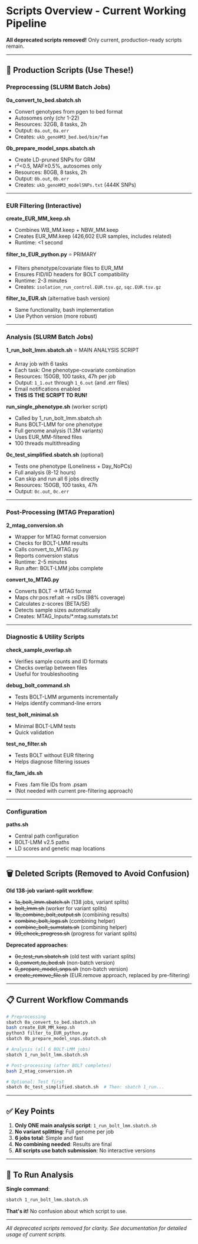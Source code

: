 # Scripts Overview - Current Working Pipeline

**All deprecated scripts removed!** Only current, production-ready scripts remain.

---

## 🚀 Production Scripts (Use These!)

### Preprocessing (SLURM Batch Jobs)

**0a_convert_to_bed.sbatch.sh**
- Convert genotypes from pgen to bed format
- Autosomes only (chr 1-22)
- Resources: 32GB, 8 tasks, 2h
- Output: `0a.out`, `0a.err`
- Creates: `ukb_genoHM3_bed.bed/bim/fam`

**0b_prepare_model_snps.sbatch.sh**
- Create LD-pruned SNPs for GRM
- r²<0.5, MAF≥0.5%, autosomes only
- Resources: 80GB, 8 tasks, 2h
- Output: `0b.out`, `0b.err`
- Creates: `ukb_genoHM3_modelSNPs.txt` (444K SNPs)

---

### EUR Filtering (Interactive)

**create_EUR_MM_keep.sh**
- Combines WB_MM.keep + NBW_MM.keep
- Creates EUR_MM.keep (426,602 EUR samples, includes related)
- Runtime: <1 second

**filter_to_EUR_python.py** ⭐ PRIMARY
- Filters phenotype/covariate files to EUR_MM
- Ensures FID/IID headers for BOLT compatibility
- Runtime: 2-3 minutes
- Creates: `isolation_run_control.EUR.tsv.gz`, `sqc.EUR.tsv.gz`

**filter_to_EUR.sh** (alternative bash version)
- Same functionality, bash implementation
- Use Python version (more robust)

---

### Analysis (SLURM Batch Jobs)

**1_run_bolt_lmm.sbatch.sh** ⭐ MAIN ANALYSIS SCRIPT
- Array job with 6 tasks
- Each task: One phenotype-covariate combination
- Resources: 150GB, 100 tasks, 47h per job
- Output: `1_1.out` through `1_6.out` (and .err files)
- Email notifications enabled
- **THIS IS THE SCRIPT TO RUN!**

**run_single_phenotype.sh** (worker script)
- Called by 1_run_bolt_lmm.sbatch.sh
- Runs BOLT-LMM for one phenotype
- Full genome analysis (1.3M variants)
- Uses EUR_MM-filtered files
- 100 threads multithreading

**0c_test_simplified.sbatch.sh** (optional)
- Tests one phenotype (Loneliness + Day_NoPCs)
- Full analysis (8-12 hours)
- Can skip and run all 6 jobs directly
- Resources: 150GB, 100 tasks, 47h
- Output: `0c.out`, `0c.err`

---

### Post-Processing (MTAG Preparation)

**2_mtag_conversion.sh**
- Wrapper for MTAG format conversion
- Checks for BOLT-LMM results
- Calls convert_to_MTAG.py
- Reports conversion status
- Runtime: 2-5 minutes
- Run after: BOLT-LMM jobs complete

**convert_to_MTAG.py**
- Converts BOLT → MTAG format
- Maps chr:pos:ref:alt → rsIDs (98% coverage)
- Calculates z-scores (BETA/SE)
- Detects sample sizes automatically
- Creates: MTAG_Inputs/*.mtag.sumstats.txt

---

### Diagnostic & Utility Scripts

**check_sample_overlap.sh**
- Verifies sample counts and ID formats
- Checks overlap between files
- Useful for troubleshooting

**debug_bolt_command.sh**
- Tests BOLT-LMM arguments incrementally
- Helps identify command-line errors

**test_bolt_minimal.sh**
- Minimal BOLT-LMM tests
- Quick validation

**test_no_filter.sh**
- Tests BOLT without EUR filtering
- Helps diagnose filtering issues

**fix_fam_ids.sh**
- Fixes .fam file IDs from .psam
- (Not needed with current pre-filtering approach)

---

### Configuration

**paths.sh**
- Central path configuration
- BOLT-LMM v2.5 paths
- LD scores and genetic map locations

---

## 🗑️ Deleted Scripts (Removed to Avoid Confusion)

**Old 138-job variant-split workflow**:
- ~~1a_bolt_lmm.sbatch.sh~~ (138 jobs, variant splits)
- ~~bolt_lmm.sh~~ (worker for variant splits)
- ~~1b_combine_bolt_output.sh~~ (combining results)
- ~~combine_bolt_logs.sh~~ (combining helper)
- ~~combine_bolt_sumstats.sh~~ (combining helper)
- ~~99_check_progress.sh~~ (progress for variant splits)

**Deprecated approaches**:
- ~~0c_test_run.sbatch.sh~~ (old test with variant splits)
- ~~0_convert_to_bed.sh~~ (non-batch version)
- ~~0_prepare_model_snps.sh~~ (non-batch version)
- ~~create_remove_file.sh~~ (EUR.remove approach, replaced by pre-filtering)

---

## 📋 Current Workflow Commands

```bash
# Preprocessing
sbatch 0a_convert_to_bed.sbatch.sh
bash create_EUR_MM_keep.sh
python3 filter_to_EUR_python.py
sbatch 0b_prepare_model_snps.sbatch.sh

# Analysis (all 6 BOLT-LMM jobs)
sbatch 1_run_bolt_lmm.sbatch.sh

# Post-processing (after BOLT completes)
bash 2_mtag_conversion.sh

# Optional: Test first
sbatch 0c_test_simplified.sbatch.sh  # Then: sbatch 1_run...
```

---

## ✅ Key Points

1. **Only ONE main analysis script**: `1_run_bolt_lmm.sbatch.sh`
2. **No variant splitting**: Full genome per job
3. **6 jobs total**: Simple and fast
4. **No combining needed**: Results are final
5. **All scripts use batch submission**: No interactive versions

---

## 🎯 To Run Analysis

**Single command**:
```bash
sbatch 1_run_bolt_lmm.sbatch.sh
```

**That's it!** No confusion about which script to use.

---

*All deprecated scripts removed for clarity. See documentation for detailed usage of current scripts.*

